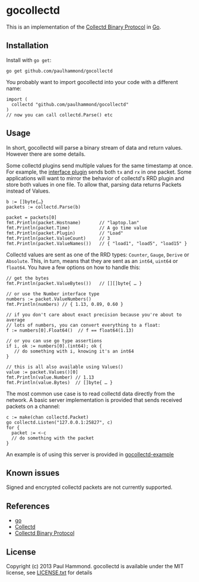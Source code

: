 # gocollectd

This is an implementation of the [Collectd Binary Protocol][protocol] in [Go][go].

## Installation

Install with `go get`:

    go get github.com/paulhammond/gocollectd

You probably want to import gocollectd into your code with a different name:

    import (
      collectd "github.com/paulhammond/gocollectd"
    )
    // now you can call collectd.Parse() etc

## Usage

In short, gocollectd will parse a binary stream of data and return values.
However there are some details.

Some collectd plugins send multiple values for the same timestamp at once. For
example, the [interface plugin][interface] sends both `tx` and `rx` in one
packet. Some applications will want to mirror the behavior of collectd's RRD
plugin and store both values in one file. To allow that, parsing data returns
Packets instead of Values.

    b := []byte{…}
    packets := collectd.Parse(b)

    packet = packets[0]
    fmt.Println(packet.Hostname)       // "laptop.lan"
    fmt.Println(packet.Time)           // A go time value
    fmt.Println(packet.Plugin)         // "Load"
    fmt.Println(packet.ValueCount)     // 3
    fmt.Println(packet.ValueNames())   // { "load1", "load5", "load15" }

Collectd values are sent as one of the RRD types: `Counter`, `Gauge`,
`Derive` or `Absolute`. This, in turn, means that they are sent as an `int64`,
`uint64` or `float64`. You have a few options on how to handle this:

    // get the bytes
    fmt.Println(packet.ValueBytes())   // [][]byte{ … }

    // or use the Number interface type
    numbers := packet.ValueNumbers()
    fmt.Println(numbers) // { 1.13, 0.89, 0.60 }

    // if you don't care about exact precision because you're about to average
    // lots of numbers, you can convert everything to a float:
    f := numbers[0].Float64()  // f == float64(1.13)

    // or you can use go type assertions
    if i, ok := numbers[0].(int64); ok {
       // do something with i, knowing it's an int64
    }

    // this is all also available using Values()
    value := packet.Values()[0]
    fmt.Println(value.Number) // 1.13
    fmt.Println(value.Bytes)  // []byte{ … }

The most common use case is to read collectd data directly from the network.
A basic server implementation is provided that sends received packets on a
channel:

    c := make(chan collectd.Packet)
    go collectd.Listen("127.0.0.1:25827", c)
    for {
      packet := <-c
      // do something with the packet
    }

An example is of using this server is provided in
[gocollectd-example](gocollectd-example/example.go)

## Known issues

Signed and encrypted collectd packets are not currently supported.

## References

  * [go][go]
  * [Collectd][collectd]
  * [Collectd Binary Protocol][collectd]

[go]: http://golang.org/
[collectd]: https://collectd.org/
[protocol]: https://collectd.org/wiki/index.php/Binary_protocol
[interface]: https://collectd.org/wiki/index.php/Plugin:Interface

## License

Copyright (c) 2013 Paul Hammond. gocollectd is available under the MIT
license, see [LICENSE.txt](LICENSE.txt) for details